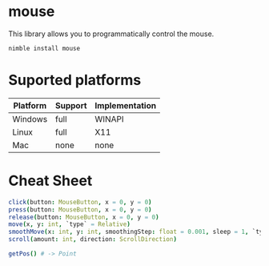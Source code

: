 # mouse

This library allows you to programmatically control the mouse. 
```
nimble install mouse
```

# Suported platforms
| Platform  | Support  | Implementation |
| ------------ | ------------ | ------------ |
|  Windows  |  full  |  WINAPI  |
|  Linux  |  full  |  X11  |
|  Mac  |  none |  none  |

# Cheat Sheet
```nim
click(button: MouseButton, x = 0, y = 0)
press(button: MouseButton, x = 0, y = 0)
release(button: MouseButton, x = 0, y = 0)
move(x, y: int, `type` = Relative)
smoothMove(x: int, y: int, smoothingStep: float = 0.001, sleep = 1, `type` = Absolute)
scroll(amount: int, direction: ScrollDirection)

getPos() # -> Point
```